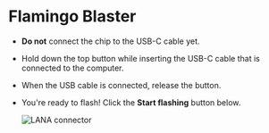 # Flamingo Blaster

- **Do not** connect the chip to the USB-C cable yet.
- Hold down the top button while inserting the USB-C cable that is connected to the computer.
- When the USB cable is connected, release the button.
- You're ready to flash! Click the **Start flashing** button below.

  ![LANA connector](/boards/images/lana.webp)

